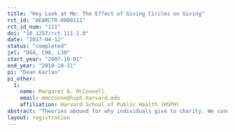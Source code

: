 ```yaml
---
title: "Hey Look at Me: The Effect of Giving Circles on Giving"
rct_id: "AEARCTR-0000111"
rct_id_num: "111"
doi: "10.1257/rct.111-1.0"
date: "2017-04-12"
status: "completed"
jel: "D64, C90, L30"
start_year: "2007-10-01"
end_year: "2010-10-31"
pi: "Dean Karlan"
pi_other:
  1:
    name: Margaret A. McConnell
    email: mmcconne@hsph.harvard.edu
    affiliation: Harvard School of Public Health (HSPH)
abstract: "Theories abound for why individuals give to charity. We conduct a randomized field experiment with a Yale service club and find that the promise of public recognition increases giving. Some may claim that they give when offered public recognition in order to motivate others to give too, rather than for the more obvious expected private gain from increasing one's social standing. To tease apart these two theories, we also conduct a laboratory experiment with undergraduates. Our evidence is not consistent with individuals giving primarily because of a desire to influence the gifts of others. We conclude that social image motivations are a central determinant of giving when gifts are publicly recognized. "
layout: registration
---
```


